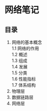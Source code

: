 # 网络笔记
## 目录
1. 网络的基本概念  
  1.1 网络的作用  
  1.2 概述  
  1.3 组成  
  1.4 发展  
  1.5 分类  
  1.6 性能指标  
  1.7 体系结构
2. 物理层
3. 数据链路层
4. 网络层

